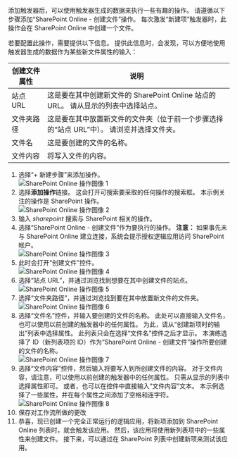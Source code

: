 添加触发器后，可以使用触发器生成的数据来执行一些有趣的操作。 请遵循以下步骤添加“SharePoint Online - 创建文件”操作。 每次激发“新建项”触发器时，此操作会在 SharePoint Online 中创建一个文件。 

若要配置此操作，需要提供以下信息。 提供此信息时，会发现，可以方便地使用触发器生成的数据作为某些新文件属性的输入：

| 创建文件属性 | 说明 |
| --- | --- |
| 站点 URL |这是要在其中创建新文件的 SharePoint Online 站点的 URL。 请从显示的列表中选择站点。 |
| 文件夹路径 |这是要在其中放置新文件的文件夹（位于前一个步骤选择的“站点 URL”中）。 请浏览并选择文件夹。 |
| 文件名 |这是要创建的文件的名称。 |
| 文件内容 |将写入文件的内容。 |

1. 选择“+ 新建步骤”来添加操作。  
   ![SharePoint Online 操作图像 1](./media/connectors-create-api-sharepointonline/action-1.png)  
2. 选择**添加操作**链接。 这会打开可搜索要采取的任何操作的搜索框。 本示例关注的操作是 SharePoint 操作。    
   ![SharePoint Online 操作图像 2](./media/connectors-create-api-sharepointonline/action-2.png)    
3. 输入 *sharepoint* 搜索与 SharePoint 相关的操作。
4. 选择“SharePoint Online - 创建文件”作为要执行的操作。   **注意：** 如果事先未与 SharePoint Online 建立连接，系统会提示授权逻辑应用访问 SharePoint 帐户。    
   ![SharePoint Online 操作图像 3](./media/connectors-create-api-sharepointonline/action-3.png)    
5. 此时会打开“创建文件”控件。   
   ![SharePoint Online 操作图像 4](./media/connectors-create-api-sharepointonline/action-4.png)     
6. 选择“站点 URL”，并通过浏览找到想要在其中创建文件的站点。     
   ![SharePoint Online 操作图像 5](./media/connectors-create-api-sharepointonline/action-5.png)  
7. 选择“文件夹路径”，并通过浏览找到要在其中放置新文件的文件夹。  
   ![SharePoint Online 操作图像 6](./media/connectors-create-api-sharepointonline/action-6.png)  
8. 选择“文件名”控件，并输入要创建的文件的名称。 此处可以直接输入文件名，也可以使用以前创建的触发器中的任何属性。 为此，请从“创建新项时的输出”列表中选择属性。 此列表只会在选择“文件名”控件之后才显示。 本演练选择了 ID（新列表项的 ID）作为“SharePoint Online - 创建文件”操作所要创建的文件的名称。    
   ![SharePoint Online 操作图像 7](./media/connectors-create-api-sharepointonline/action-7.png)  
9. 选择“文件内容”控件，然后输入将要写入到所创建文件的内容。 对于文件内容，请注意，可以使用以前创建的触发器中的任何属性。 只需从显示的列表中选择属性即可。 或者，也可以在控件中直接输入“文件内容”文本。 本示例选择了一些属性，并在每个属性之间添加了空格和连字符。        
   ![SharePoint Online 操作图像 8](./media/connectors-create-api-sharepointonline/action-8.png)  
10. 保存对工作流所做的更改  
11. 恭喜，现已创建一个完全正常运行的逻辑应用，将新项添加到 SharePoint Online 列表时，就会触发该应用。 然后，该应用将使用新列表项中的一些属性来创建文件。  接下来，可以通过在 SharePoint 列表中创建新项来测试该应用。 

